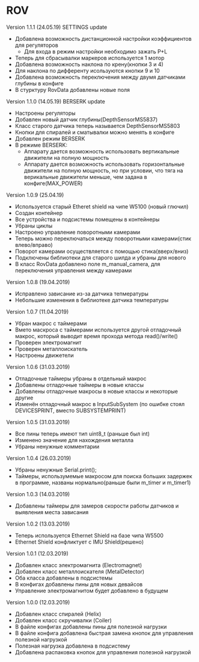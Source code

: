 # ROV

Version 1.1.1 (24.05.19) SETTINGS update

- Добавлена возможность дистанционной настройки коэффициентов для регуляторов
  - Для входа в режим настройки необходимо зажать P+L
- Теперь для сбрасывалки маркеров используется 1 мотор
- Добавлена возможность наклона по крену(кнопки 3 и 4)
- Для наклона по дифференту исользуются кнопки 9 и 10
- Добавлена возможность переключения между двумя датчиками глубины в конфиге
- В стурктуру RovData добавлены новые поля

Version 1.1.0 (14.05.19) BERSERK update

- Настроены регуляторы
- Добавлен новый датчик глубины(DepthSensorMS5837)
- Класс старого датчика теперь называется DepthSensorMS5803
- Кнопки для спиралей и сматывалки можно менять в конфиге
- Добавлен режим BERSERK
- В режиме BERSERK:
  - Аппарату дается возможность использовать вертикальные движители на полную мощность
  - Аппарату дается возможность использовать горизонтальные движители на полную мощность,
  но при условии, что тяга на верикальные движители меньше, чем задана в конфиге(MAX_POWER)

Version 1.0.9 (25.04.19)

- Используется старый Etheret shield на чипе W5100 (новый глючил)
- Создан контейнер
- Все устройства и подсистемы помещены в контейнеры
- Убраны циклы
- Настроено управление поворотными камерами
- Теперь можно переключаться между поворотными камерами(стик влево/вправо)
- Поворот камерами осуществляется с помощью стика(вверх/вниз)
- Подключены библиотеки для старого шилда и убраны для нового
- В класс RovData добавлено поле m_manual_camera, для переключения управления между камерами

Version 1.0.8 (19.04.2019)

- Исправлено зависание из-за датчика тепмературы
- Небольшие изменения в библиотеке датчика температуры

Version 1.0.7 (11.04.2019)

- Убран макрос с таймерами
- Вмето маскроса с таймерами используется другой отладочный макрос, который выводит время прохода метода read()/write()
- Проверен электромагнит
- Проверен металлоискатель
- Настроены движетели

Version 1.0.6 (31.03.2019)

- Отладочные таймеры убраны в отдельный макрос
- Добавлены отладочные таймеры в новые классы
- Добавлены отладочные макросы в новые классы и некоторые другие
- Изменён отладочный макрос в InputSubSystem (по ошибке стоял DEVICESPRINT, вместо SUBSYSTEMPRINT)

Version 1.0.5 (31.03.2019)

- Все пины теперь имеют тип uint8_t (раньше был int)
- Изменено значение для нахождения металла
- Убраны ненужные комментарии

Version 1.0.4 (26.03.2019)

- Убраны ненужные Serial.print();
- Таймеры, использумемые макросом для поиска больших задержек в программе, названы нормально(раньше были m_timer и m_timer1)

Version 1.0.3 (14.03.2019)

- Добавлены таймеры для замеров скорости работы датчиков и выявления места зависания


Version 1.0.2 (13.03.2019)

- Теперь используется Ethernet Shield на базе чипа W5500
- Ethernet Shield конфликтует с IMU Shield(решено)


Version 1.0.1 (12.03.2019)

- Добавлен класс электромагнита (Electromagnet)
- Добавлен класс металлоискателя (MetalDetector)
- Оба класса добавлены в подсистемы
- В конфигах добавлены пины для новых девайсов
- Управление электромагнитом будет добавлено в будущем


Version 1.0.0 (12.03.2019)

- Добавлен класс спиралей (Helix)
- Добавлен класс скручивалки (Coiler)
- В файле конфигах добавлены пины для полезной нагрузки
- В файле конфига добавлена быстрая замена кнопок для управления полезной нагрузкой
- Полезная нагрузка добавлена в подсистему
- Добавлена распаковка кнопок для управления полезной нагрузкой
